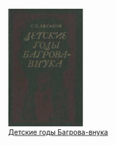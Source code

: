 ![](Детские%20годы%20Багрова-внука.jpg)  
[Детские годы Багрова-внука](Детские%20годы%20Багрова-внука.txt)
